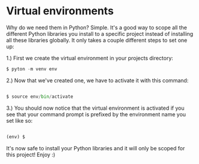 # Virtual environments

Why do we need them in Python? Simple. It's a good way to scope all the different Python libraries you install to a specific project instead of installing all these libraries globally. It only takes a couple different steps to set one up:

1.) First we create the virtual environment in your projects directory:

```python
$ pyton -m venv env

```

2.) Now that we've created one, we have to activate it with this command:

```python

$ source env/bin/activate

```

3.) You should now notice that the virtual environment is activated if you see that your command prompt is prefixed by the environment name you set like so:

```python

(env) $

```

It's now safe to install your Python libraries and it will only be scoped for this project! Enjoy :)
